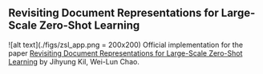 ## Revisiting Document Representations for Large-Scale Zero-Shot Learning

![alt text](./figs/zsl_app.png = 200x200)
Official implementation for the paper [Revisiting Document Representations for Large-Scale Zero-Shot Learning]() by Jihyung Kil, Wei-Lun Chao.

